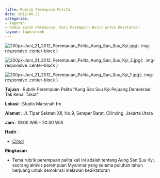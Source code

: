 ```yaml
---
title: Rubrik Perempuan Pelita
date: 2012-06-21
categories:
- laporan
- Radio Buruh Perempuan; Dari Perempuan Buruh untuk Kesetaraan
layout: laporancmb
---
```



![200px-Juni_21_2012_Perempuan_Pelita_Aung_San_Suu_Kyi.jpg](/uploads/200px-Juni_21_2012_Perempuan_Pelita_Aung_San_Suu_Kyi.jpg){: .img-responsive .center-block }

![200px-Juni_21_2012_Perempuan_Pelita_Aung_San_Suu_Kyi_2.jpg](/uploads/200px-Juni_21_2012_Perempuan_Pelita_Aung_San_Suu_Kyi_2.jpg){: .img-responsive .center-block }

![200px-Juni_21_2012_Perempuan_Pelita_Aung_San_Suu_Kyi_1.jpg](/uploads/200px-Juni_21_2012_Perempuan_Pelita_Aung_San_Suu_Kyi_1.jpg){: .img-responsive .center-block }


**Tujuan** : Rubrik Perempuan Pelita "Aung San Suu Kyi:Pejuang Demokrasi Tak Kenal Takut" 

**Lokasi** : Studio Marsinah fm 

**Alamat** : Jl. Tipar Selatan XII, No.9, Semper Barat, Cilincing, Jakarta Utara 

**Jam** : 19:00 WIB - 20:00 WIB 

**Hadir** :
* [Cimol](http://wiki.ciptamedia.org/wiki/Cimol)

**Ringkasan**  
* Tema rubrik perempuan pelita kali ini adalah tentang Aung San Suu Kyi, seorang aktivis perempuan Myanmar yang selama puluhan tahun berjuang untuk demokrasi melawan kediktatoran
